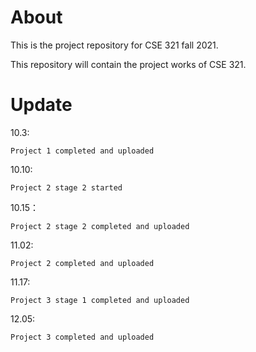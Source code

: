 # About

This is the project repository for CSE 321 fall 2021.

This repository will contain the project works of CSE 321.

# Update

10.3: 

    Project 1 completed and uploaded

10.10: 

    Project 2 stage 2 started
    
10.15：
    
    Project 2 stage 2 completed and uploaded

11.02:
    
    Project 2 completed and uploaded
    
11.17:
    
    Project 3 stage 1 completed and uploaded
    
12.05:
    
    Project 3 completed and uploaded
